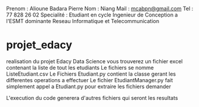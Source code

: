 Prenom : Alioune Badara Pierre
Nom : Niang
Mail : mcabpn@gmail.com
Tel : 77 828 26 02
Specialité : Etudiant en cycle Ingenieur de Conception a l'ESMT dominante Reseau Informatique et Telecommunication

# projet_edacy
realisation du projet Edacy Data Science
vous trouverez un fichier excel contenant la liste de tout les etudiants
    Le fichiers se nomme ListeEtudiant.csv
Le Fichiers Etudiant.py contient la classe gerant les differentes operations a effectuer
Le fichier EtudiantManager.py fait simplement appel a Etudiant.py pour extraire les fichiers demander

L'execution du code generera d'autres fichiers qui seront les resultats

